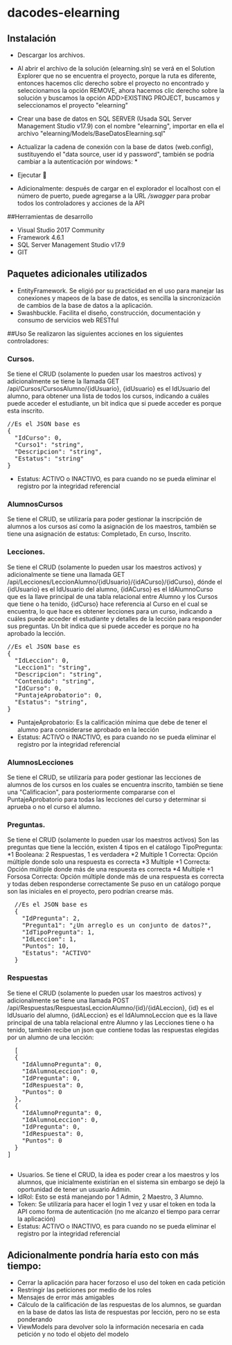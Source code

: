# dacodes-elearning

## Instalación

* Descargar los archivos.
* Al abrir el archivo de la solución (elearning.sln) se verá en el Solution Explorer que no se encuentra el proyecto,
  porque la ruta es diferente, entonces hacemos clic derecho sobre el proyecto no encontrado y seleccionamos la opción REMOVE,
  ahora hacemos clic derecho sobre la solución y buscamos la opción ADD>EXISTING PROJECT, buscamos y seleccionamos el proyecto "elearning"
* Crear una base de datos en SQL SERVER (Usada SQL Server Management Studio v17.9) con el nombre "elearning", importar en ella el archivo "elearning/Models/BaseDatosElearning.sql"
* Actualizar la cadena de conexión con la base de datos (web.config), sustituyendo el "data source, user id y password", también se podría cambiar a la autenticación por windows:
*<add name="elearningEntities" connectionString="metadata=res://*/Models.Model.csdl|res://*/Models.Model.ssdl|res://*/Models.Model.msl;provider=System.Data.SqlClient;provider connection string=&quot;data source=HQSKY-OLNEUS;initial catalog=elearning;persist security info=True;user id=sa;password=C@7-2016;MultipleActiveResultSets=True;App=EntityFramework&quot;" providerName="System.Data.EntityClient" />


* Ejecutar 🚀
* Adicionalmente: después de cargar en el explorador el localhost con el número de puerto, puede agregarse a la URL */swagger* 
para probar todos los controladores y acciones de la API

##Herramientas de desarrollo
* Visual Studio 2017 Community
* Framework 4.6.1
* SQL Server Management Studio v17.9
* GIT

## Paquetes adicionales utilizados
* EntityFramework. Se eligió por su practicidad en el uso para manejar las conexiones y mapeos de la base de datos, 
es sencilla la sincronización de cambios de la base de datos a la aplicación.
* Swashbuckle. Facilita el diseño, construcción, documentación y consumo de servicios web RESTful

##Uso
Se realizaron las siguientes acciones en los siguientes controladores:

### Cursos. 
Se tiene el CRUD (solamente lo pueden usar los maestros activos) y adicionalmente se tiene la llamada GET /api/Cursos/CursosAlumno/{idUsuario}, {idUsuario} es el IdUsuario del alumno, 
    para obtener una lista de todos los cursos, indicando a cuáles puede acceder el estudiante, un bit indica que si puede acceder es porque esta inscrito.

<pre>
//Es el JSON base es
{
  "IdCurso": 0,
  "Curso1": "string",
  "Descripcion": "string",
  "Estatus": "string"
}
</pre>
* Estatus: ACTIVO o INACTIVO, es para cuando no se pueda eliminar el registro por la integridad referencial

### AlumnosCursos
Se tiene el CRUD, se utilizaría para poder gestionar la inscripción de alumnos a los cursos así como la asignación de los maestros,
también se tiene una asignación de estatus: Completado, En curso, Inscrito.

### Lecciones. 
Se tiene el CRUD (solamente lo pueden usar los maestros activos) y adicionalmente se tiene una llamada GET /api/Lecciones/LeccionAlumno/{idUsuario}/{idACurso}/{idCurso}, dónde el {idUsuario} es el IdUsuario del alumno,
 {idACurso} es el IdAlumnoCurso que es la llave principal de una tabla relacional entre Alumno y los Cursos que tiene o ha tenido, {idCurso} hace referencia al Curso en el cual se encuentra, lo que hace es 
  obtener lecciones para un curso, indicando a cuáles puede acceder el estudiante y detalles de la lección para responder sus preguntas. Un bit indica que
  si puede acceder es porque no ha aprobado la lección.
<pre>
//Es el JSON base es
{
  "IdLeccion": 0,
  "Leccion1": "string",
  "Descripcion": "string",
  "Contenido": "string",
  "IdCurso": 0,
  "PuntajeAprobatorio": 0,
  "Estatus": "string",
}
</pre>
* PuntajeAprobatorio: Es la calificación mínima que debe de tener el alumno para considerarse aprobado en la lección
* Estatus: ACTIVO o INACTIVO, es para cuando no se pueda eliminar el registro por la integridad referencial

### AlumnosLecciones
Se tiene el CRUD, se utilizaría para poder gestionar las lecciones de alumnos de los cursos en los cuales se encuentra inscrito,
también se tiene una "Calificacion", para posteriormente compararse con el PuntajeAprobatorio para todas las lecciones del curso y determinar si aprueba o no el curso el alumno.


### Preguntas. 
Se tiene el CRUD (solamente lo pueden usar los maestros activos)
Son las preguntas que tiene la lección, existen 4 tipos en el catálogo TipoPregunta:
*1	Booleana: 2 Respuestas, 1 es verdadera
*2	Multiple 1 Correcta: Opción múltiple donde solo una respuesta es correcta 
*3	Multiple +1 Correcta: Opción múltiple donde más de una respuesta es correcta
*4	Multiple +1 Forsosa Correcta: Opción múltiple donde más de una respuesta es correcta y todas deben responderse correctamente
Se puso en un catálogo porque son las iniciales en el proyecto, pero podrían crearse más.
<pre>
  //Es el JSON base es
  { 
    "IdPregunta": 2,
    "Pregunta1": "¿Un arreglo es un conjunto de datos?",
    "IdTipoPregunta": 1,
    "IdLeccion": 1,
    "Puntos": 10,
    "Estatus": "ACTIVO"
  }
</pre>


### Respuestas 
Se tiene el CRUD (solamente lo pueden usar los maestros activos) y adicionalmente se tiene una llamada POST /api/Respuestas/RespuestasLeccionAlumno/{id}/{idALeccion}, {id} es el IdUsuario del alumno,
  {idALeccion} es el IdAlumnoLeccion que es la llave principal de una tabla relacional entre Alumno y las Lecciones tiene o ha tenido, también recibe un json que 
  contiene todas las respuestas elegidas por un alumno de una lección:
  <pre>
  [
  {
    "IdAlumnoPregunta": 0,
    "IdAlumnoLeccion": 0,
    "IdPregunta": 0,
    "IdRespuesta": 0,
    "Puntos": 0
  },
  {
    "IdAlumnoPregunta": 0,
    "IdAlumnoLeccion": 0,
    "IdPregunta": 0,
    "IdRespuesta": 0,
    "Puntos": 0
  }
]
  </pre>
* Usuarios. Se tiene el CRUD, la idea es poder crear a los maestros y los alumnos, que inicialmente existirían en el sistema 
sin embargo se dejó la oportunidad de tener un usuario Admin. 
* IdRol: Esto se está manejando por 1 Admin, 2 Maestro, 3 Alumno.
* Token: Se utilizaría para hacer el login 1 vez y usar el token en toda la API como forma de autenticación (no me alcanzo el tiempo para cerrar la aplicación)
* Estatus: ACTIVO o INACTIVO, es para cuando no se pueda eliminar el registro por la integridad referencial





## Adicionalmente pondría haría esto con más tiempo:
* Cerrar la aplicación para hacer forzoso el uso del token en cada petición
* Restringir las peticiones por medio de los roles
* Mensajes de error más amigables
* Cálculo de la calificación de las respuestas de los alumnos, se guardan en la base de datos las lista de respuestas por lección,
pero no se esta ponderando
* ViewModels para devolver solo la información necesaria en cada petición y no todo el objeto del modelo



